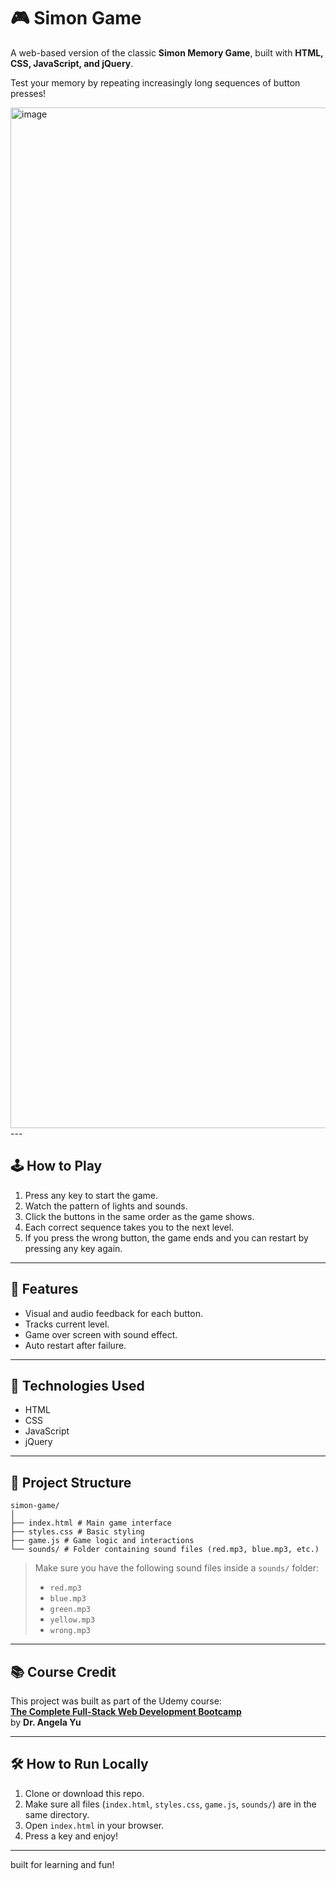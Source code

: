 # 🎮 Simon Game

A web-based version of the classic **Simon Memory Game**, built with **HTML, CSS, JavaScript, and jQuery**.

Test your memory by repeating increasingly long sequences of button presses!

<img width="3184" height="1633" alt="image" src="https://github.com/user-attachments/assets/9efb6feb-4249-412a-bbf5-19872b336563" />
---

## 🕹️ How to Play

1. Press any key to start the game.
2. Watch the pattern of lights and sounds.
3. Click the buttons in the same order as the game shows.
4. Each correct sequence takes you to the next level.
5. If you press the wrong button, the game ends and you can restart by pressing any key again.

---

## 🚀 Features

- Visual and audio feedback for each button.
- Tracks current level.
- Game over screen with sound effect.
- Auto restart after failure.

---

## 🧩 Technologies Used

- HTML
- CSS
- JavaScript
- jQuery

---

## 📁 Project Structure

```
simon-game/
│
├── index.html # Main game interface
├── styles.css # Basic styling
├── game.js # Game logic and interactions
└── sounds/ # Folder containing sound files (red.mp3, blue.mp3, etc.)
```


> Make sure you have the following sound files inside a `sounds/` folder:
> - `red.mp3`
> - `blue.mp3`
> - `green.mp3`
> - `yellow.mp3`
> - `wrong.mp3`

---

## 📚 Course Credit

This project was built as part of the Udemy course:  
**[The Complete Full-Stack Web Development Bootcamp](https://www.udemy.com/course/the-complete-web-development-bootcamp/)**  
by **Dr. Angela Yu**

---

## 🛠️ How to Run Locally

1. Clone or download this repo.
2. Make sure all files (`index.html`, `styles.css`, `game.js`, `sounds/`) are in the same directory.
3. Open `index.html` in your browser.
4. Press a key and enjoy!

---

built for learning and fun!

